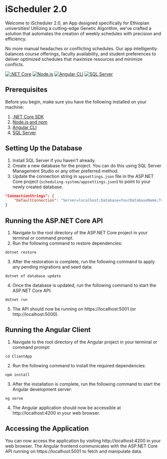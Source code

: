 # iScheduler 2.0
Welcome to iScheduler 2.0, an App designed specifically for Ethiopian universities! Utilizing a cutting-edge Genetic Algorithm, we've crafted a solution that automates the creation of weekly schedules with precision and efficiency.

No more manual headaches or conflicting schedules. Our app intelligently balances course offerings, faculty availability, and student preferences to deliver optimized schedules that maximize resources and minimize conflicts.

[![.NET Core](https://img.shields.io/badge/.NET%20Core-3.1%20%7C%205.0-brightgreen)](https://dotnet.microsoft.com/download) 
[![Node.js](https://img.shields.io/badge/Node.js-14%20%7C%2016-brightgreen)](https://nodejs.org/) 
[![Angular CLI](https://img.shields.io/badge/Angular%20CLI-12-brightgreen)](https://angular.io/cli) 
[![SQL Server](https://img.shields.io/badge/SQL%20Server-2019-brightgreen)](https://www.microsoft.com/en-us/sql-server/sql-server-downloads)

## Prerequisites

Before you begin, make sure you have the following installed on your machine:

1. [.NET Core SDK](https://dotnet.microsoft.com/download)
2. [Node.js and npm](https://nodejs.org/)
3. [Angular CLI](https://angular.io/cli)
4. [SQL Server](https://www.microsoft.com/en-us/sql-server/sql-server-downloads)

## Setting Up the Database

1. Install SQL Server if you haven't already.
2. Create a new database for the project. You can do this using SQL Server Management Studio or any other preferred method.
3. Update the connection string in `appsettings.json` file in the ASP.NET Core project (`scheduling-system/appsettings.json`) to point to your newly created database.

```json
"ConnectionStrings": {
    "DefaultConnection": "Server=localhost;Database=YourDatabaseName;Trusted_Connection=True;MultipleActiveResultSets=true"
}
```

## Running the ASP.NET Core API
1. Navigate to the root directory of the ASP.NET Core project in your terminal or command prompt.
2. Run the following command to restore dependencies:
```
dotnet restore
```
3. After the restoration is complete, run the following command to apply any pending migrations and seed data:
```
dotnet ef database update
```
4. Once the database is updated, run the following command to start the ASP.NET Core API:
```
dotnet run
```
5. The API should now be running on https://localhost:5001 (or http://localhost:5000).

## Running the Angular Client
1. Navigate to the root directory of the Angular project in your terminal or command prompt:
```
cd ClientApp
```
2. Run the following command to install the required dependencies:
```
npm install
```
3. After the installation is complete, run the following command to start the Angular development server:
```
ng serve
```
4. The Angular application should now be accessible at http://localhost:4200 in your web browser.

## Accessing the Application
You can now access the application by visiting http://localhost:4200 in your web browser. The Angular frontend communicates with the ASP.NET Core API running on https://localhost:5001 to fetch and manipulate data.
